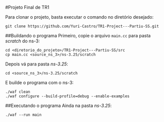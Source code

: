 #Projeto Final de TR1

Para clonar o projeto, basta executar o comando no diretório desejado:

	git clone https://github.com/Yuri-Castro/TR1-Project---Partiu-SS.git

##Buildando o programa
Primeiro, copie o arquivo `main.cc` para pasta _scratch_ do ns-3:

	cd <diretorio_do_projeto>/TR1-Project---Partiu-SS/src
	cp main.cc <source_ns_3>/ns-3.25/scratch

Depois vá para pasta _ns-3.25_:

	cd <source_ns_3>/ns-3.25/scratch

E builde o programa com o ns-3:

	./waf clean
	./waf configure --build-profile=debug --enable-examples

##Executando o programa
Ainda na pasta _ns-3.25_:

	./waf --run main 
